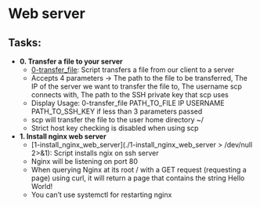# Web server

## Tasks:
* **0. Transfer a file to your server**
  * [0-transfer_file](./0-transfer_file): Script transfers a file from our client to a server
  * Accepts 4 parameters -> The path to the file to be transferred, The IP of the server we want to transfer the file to, The username scp connects with, The path to the SSH private key that scp uses
  * Display Usage: 0-transfer_file PATH_TO_FILE IP USERNAME PATH_TO_SSH_KEY if less than 3 parameters passed
  * scp will transfer the file to the user home directory ~/
  * Strict host key checking is disabled when using scp
* **1. Install nginx web server**
  * [1-install_nginx_web_server](./1-install_nginx_web_server > /dev/null 2>&1): Script installs ngix on ssh server
  * Nginx will be listening on port 80
  * When querying Nginx at its root / with a GET request (requesting a page) using curl, it will return a page that contains the string Hello World!
  * You can’t use systemctl for restarting nginx
